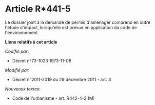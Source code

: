 # Article R*441-5

Le dossier joint à la demande de permis d'aménager comprend en outre l'étude d'impact, lorsqu'elle est prévue en application
du code de l'environnement.

**Liens relatifs à cet article**

_Codifié par_:

  - Décret n°73-1023 1973-11-08

_Modifié par_:

  - Décret n°2011-2019 du 29 décembre 2011 - art. 3

_Nouveaux textes_:

  - Code de l'urbanisme - art. R442-4-2 (M)
